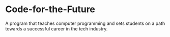 # Code-for-the-Future
A program that teaches computer programming and sets students on a path towards a successful career in the tech industry.
